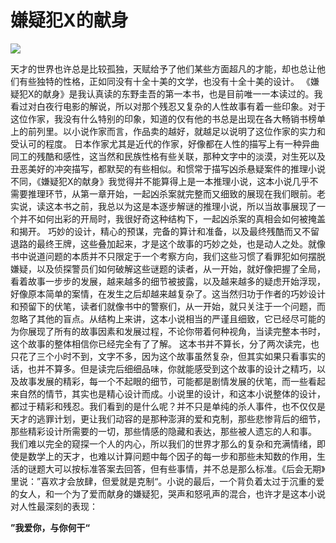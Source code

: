 # 嫌疑犯X的献身
![](media/15595764713979/15595765544054.jpg)

天才的世界也许总是比较孤独，天赋给予了他们某些方面超凡的才能，却也总让他们有些独特的性格，正如同没有十全十美的文学，也没有十全十美的设计。
《嫌疑犯X的献身》是我认真读的东野圭吾的第一本书，也是目前唯一一本读过的。我看过对白夜行电影的解说，所以对那个残忍又复杂的人性故事有着一些印象。对于这位作家，我没有什么特别的印象，知道的仅有他的书总是出现在各大畅销书榜单上的前列里。以小说作家而言，作品卖的越好，就越足以说明了这位作家的实力和受认可的程度。
日本作家尤其是近代的作家，好像都在人性的描写上有一种异曲同工的残酷和感性，这当然和民族性格有些关联，那种文字中的淡漠，对生死以及丑恶美好的冲突描写，都默契的有些相似。和惯常于描写凶杀悬疑案件的推理小说不同，《嫌疑犯X的献身》我觉得并不能算得上是一本推理小说，这本小说几乎不需要推理环节，从第一章开始，一起凶杀案就完整而又细致的展现在我们眼前。老实说，读这本书之前，我总以为这是本逐步解谜的推理小说，所以当故事展现了一个并不如何出彩的开局时，我很好奇这种结构下，一起凶杀案的真相会如何被掩盖和揭开。
巧妙的设计，精心的预谋，完备的算计和准备，以及最终残酷而又不留退路的最终王牌，这些叠加起来，才是这个故事的巧妙之处，也是动人之处。就像书中说道问题的本质并不只限定于一个考察方向，我们这些习惯了看罪犯如何摆脱嫌疑，以及侦探警员们如何破解这些谜题的读者，从一开始，就好像把握了全局，看着故事一步步的发展，越来越多的细节被披露，以及越来越多的疑虑开始浮现，好像原本简单的案情，在发生之后却越来越复杂了。这当然归功于作者的巧妙设计和预留下的伏笔，读者们就像书中的警察们，从一开始，就只关注于一个问题，而忽略了其他的盲点。从结构上来讲，这本小说相当的严谨且细致，它已经尽可能的为你展现了所有的故事因素和发展过程，不论你带着何种视角，当读完整本书时，这个故事的整体相信你已经完全有了了解。
这本书并不算长，分了两次读完，也只花了三个小时不到，文字不多，因为这个故事虽然复杂，但其实如果只看事实的话，也并不算多。但是读完后细细品味，你就能感受到这个故事的设计之精巧，以及故事发展的精彩，每一个不起眼的细节，可能都是剧情发展的伏笔，而一些看起来自然的情节，其实也是精心设计而成。小说里的设计，和这本小说整体的设计，都过于精彩和残忍。我们看到的是什么呢？并不只是单纯的杀人事件，也不仅仅是天才的逃罪计划，更让我们动容的是那种澎湃的爱和克制，那些悲惨背后的细节，那些精彩设计所需要的一切，那些情感的隐藏和表达，那些被人遗忘的人和事。
我们难以完全的窥探一个人的内心，所以我们的世界才那么的复杂和充满情绪，即使是数学上的天才，也难以计算问题中每个因子的每一步和那些未知数的作用，生活的谜题大可以按标准答案去回答，但有些事情，并不总是那么标准。《后会无期》里说：”喜欢才会放肆，但爱就是克制“。小说的最后，一个背负着太过于沉重的爱的女人，和一个为了爱而献身的嫌疑犯，哭声和怒吼声的混合，也许才是这本小说对人性最深刻的表现：


**”我爱你，与你何干“**

